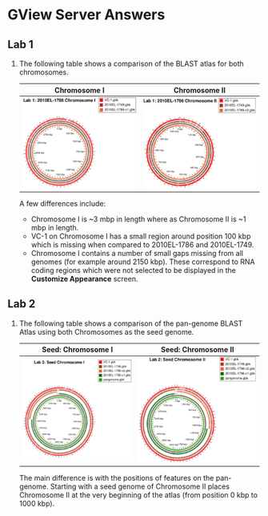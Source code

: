 GView Server Answers
====================

Lab 1
-----

1. The following table shows a comparison of the BLAST atlas for both chromosomes.

   | Chromosome I                           | Chromosome II                          |
   |:--------------------------------------:|:--------------------------------------:|
   | ![lab1a-atlas](images/lab1a-atlas.jpg) | ![lab1b-atlas](images/lab1b-atlas.jpg) |

   A few differences include:

   * Chromosome I is ~3 mbp in length where as Chromosome II is ~1 mbp in length.
   * VC-1 on Chromosome I has a small region around position 100 kbp which is missing when compared to 2010EL-1786 and 2010EL-1749.
   * Chromosome I contains a number of small gaps missing from all genomes (for example around 2150 kbp).  These correspond to RNA coding regions which were not selected to be displayed in the **Customize Appearance** screen.

Lab 2
-----

1. The following table shows a comparison of the pan-genome BLAST Atlas using both Chromosomes as the seed genome.

   | Seed: Chromosome I                      | Seed: Chromosome II                        |
   |:---------------------------------------:|:------------------------------------------:|
   | ![lab2-atlas-c1](images/lab2-atlas.jpg) | ![lab2-atlas-c2](images/lab2-atlas-c2.jpg) |

   The main difference is with the positions of features on the pan-genome.  Starting with a seed genome of Chromosome II places Chromosome II at the very beginning of the atlas (from position 0 kbp to 1000 kbp).

